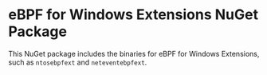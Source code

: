# eBPF for Windows Extensions NuGet Package

This NuGet package includes the binaries for eBPF for Windows Extensions,
such as `ntosebpfext` and `neteventebpfext`.
